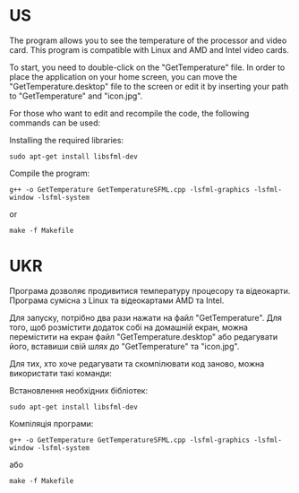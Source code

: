 # US
The program allows you to see the temperature of the processor and video card.
This program is compatible with Linux and AMD and Intel video cards.

To start, you need to double-click on the "GetTemperature" file. 
In order to place the application on your home screen, you can move 
the "GetTemperature.desktop" file to the screen or edit it by inserting your 
path to "GetTemperature" and "icon.jpg".

For those who want to edit and recompile the code, the following commands can be used:

Installing the required libraries:
```
sudo apt-get install libsfml-dev
```
Compile the program:
```
g++ -o GetTemperature GetTemperatureSFML.cpp -lsfml-graphics -lsfml-window -lsfml-system
```
or
```
make -f Makefile
```

# UKR
Програма дозволяє продивитися температуру процесору та відеокарти.
Програма сумісна з Linux та відеокартами AMD та Intel.

Для запуску, потрібно два рази нажати на файл "GetTemperature". 
Для того, щоб розмістити додаток собі на домашній екран, можна 
перемістити на екран файл "GetTemperature.desktop" або редагувати його, 
вставиши свій шлях до  "GetTemperature" та "icon.jpg".

Для тих, хто хоче редагувати та скомпілювати  код заново, можна використати такі команди:

Встановлення необхідних бібліотек:
```
sudo apt-get install libsfml-dev
```
Компіляція програми:
```
g++ -o GetTemperature GetTemperatureSFML.cpp -lsfml-graphics -lsfml-window -lsfml-system
```
або
```
make -f Makefile
```
